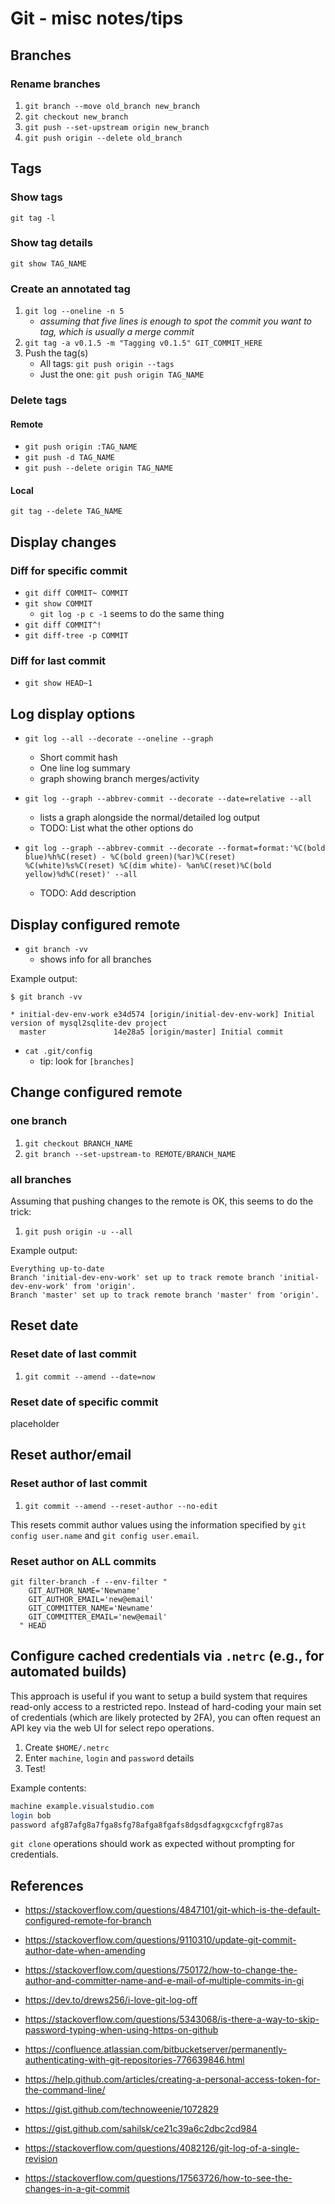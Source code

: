 # Git - misc notes/tips

## Branches

### Rename branches

1. `git branch --move old_branch new_branch`
1. `git checkout new_branch`
1. `git push --set-upstream origin new_branch`
1. `git push origin --delete old_branch`

## Tags

### Show tags

`git tag -l`

### Show tag details

`git show TAG_NAME`

### Create an annotated tag

1. `git log --oneline -n 5`
   - *assuming that five lines is enough to spot the commit you want to tag,
    which is usually a merge commit*
1. `git tag -a v0.1.5 -m "Tagging v0.1.5" GIT_COMMIT_HERE`
1. Push the tag(s)
    - All tags: `git push origin --tags`
    - Just the one: `git push origin TAG_NAME`

### Delete tags

#### Remote

- `git push origin :TAG_NAME`
- `git push -d TAG_NAME`
- `git push --delete origin TAG_NAME`

#### Local

`git tag --delete TAG_NAME`

## Display changes

### Diff for specific commit

- `git diff COMMIT~ COMMIT`
- `git show COMMIT`
  - `git log -p c -1` seems to do the same thing
- `git diff COMMIT^!`
- `git diff-tree -p COMMIT`

### Diff for last commit

- `git show HEAD~1`

## Log display options

- `git log --all --decorate --oneline --graph`
  - Short commit hash
  - One line log summary
  - graph showing branch merges/activity

- `git log --graph --abbrev-commit --decorate --date=relative --all`
  - lists a graph alongside the normal/detailed log output
  - TODO: List what the other options do

- `git log --graph --abbrev-commit --decorate --format=format:'%C(bold blue)%h%C(reset) - %C(bold green)(%ar)%C(reset) %C(white)%s%C(reset) %C(dim white)- %an%C(reset)%C(bold yellow)%d%C(reset)' --all`
  - TODO: Add description

## Display configured remote

- `git branch -vv`
  - shows info for all branches

Example output:

`$ git branch -vv`

```shell
* initial-dev-env-work e34d574 [origin/initial-dev-env-work] Initial version of mysql2sqlite-dev project
  master               14e28a5 [origin/master] Initial commit
```

- `cat .git/config`
  - tip: look for `[branches]`

## Change configured remote

### one branch

1. `git checkout BRANCH_NAME`
1. `git branch --set-upstream-to REMOTE/BRANCH_NAME`

### all branches

Assuming that pushing changes to the remote is OK, this seems to do the trick:

1. `git push origin -u --all`

Example output:

```shell
Everything up-to-date
Branch 'initial-dev-env-work' set up to track remote branch 'initial-dev-env-work' from 'origin'.
Branch 'master' set up to track remote branch 'master' from 'origin'.

```

## Reset date

### Reset date of last commit

1. `git commit --amend --date=now`

### Reset date of specific commit

placeholder

## Reset author/email

### Reset author of last commit

1. `git commit --amend --reset-author --no-edit`

This resets commit author values using the information specified by
`git config user.name` and `git config user.email`.

### Reset author on ALL commits

```shell
git filter-branch -f --env-filter "
    GIT_AUTHOR_NAME='Newname'
    GIT_AUTHOR_EMAIL='new@email'
    GIT_COMMITTER_NAME='Newname'
    GIT_COMMITTER_EMAIL='new@email'
  " HEAD
```

## Configure cached credentials via `.netrc` (e.g., for automated builds)

This approach is useful if you want to setup a build system that requires
read-only access to a restricted repo. Instead of hard-coding your main
set of credentials (which are likely protected by 2FA), you can often
request an API key via the web UI for select repo operations.

1. Create `$HOME/.netrc`
1. Enter `machine`, `login` and `password` details
1. Test!

Example contents:

```bash
machine example.visualstudio.com
login bob
password afg87afg8a7fga8sfg78afga8fgafs8dgsdfagxgcxcfgfrg87as
```

`git clone` operations should work as expected without prompting for
credentials.

## References

- <https://stackoverflow.com/questions/4847101/git-which-is-the-default-configured-remote-for-branch>
- <https://stackoverflow.com/questions/9110310/update-git-commit-author-date-when-amending>
- <https://stackoverflow.com/questions/750172/how-to-change-the-author-and-committer-name-and-e-mail-of-multiple-commits-in-gi>
- <https://dev.to/drews256/i-love-git-log-off>

- <https://stackoverflow.com/questions/5343068/is-there-a-way-to-skip-password-typing-when-using-https-on-github>
- <https://confluence.atlassian.com/bitbucketserver/permanently-authenticating-with-git-repositories-776639846.html>
- <https://help.github.com/articles/creating-a-personal-access-token-for-the-command-line/>
- <https://gist.github.com/technoweenie/1072829>
- <https://gist.github.com/sahilsk/ce21c39a6c2dbc2cd984>

- <https://stackoverflow.com/questions/4082126/git-log-of-a-single-revision>
- <https://stackoverflow.com/questions/17563726/how-to-see-the-changes-in-a-git-commit>
